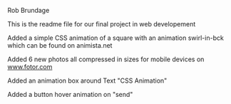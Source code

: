 Rob Brundage


This is the readme file for our final project in web developement


Added a simple CSS animation of a square with an animation swirl-in-bck which can be found on animista.net


Added 6 new photos all compressed in sizes for mobile devices on www.fotor.com


Added an animation box around Text "CSS Animation"


Added a button hover animation on "send"

